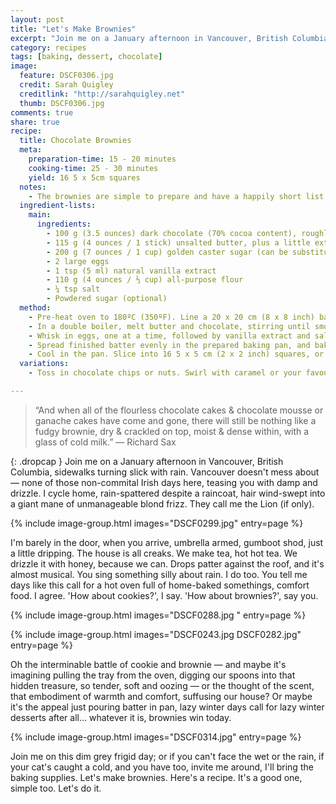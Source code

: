 ```yaml
---
layout: post
title: "Let's Make Brownies"
excerpt: "Join me on a January afternoon in Vancouver, British Columbia, sidewalks turning slick with rain. Vancouver doesn't mess about ― none of those non-commital Irish days here, teasing you with damp and drizzle."
category: recipes
tags: [baking, dessert, chocolate]
image:
  feature: DSCF0306.jpg
  credit: Sarah Quigley
  creditlink: "http://sarahquigley.net"
  thumb: DSCF0306.jpg
comments: true
share: true
recipe:
  title: Chocolate Brownies
  meta:
    preparation-time: 15 - 20 minutes
    cooking-time: 25 - 30 minutes
    yield: 16 5 x 5cm squares
  notes:
    - The brownies are simple to prepare and have a happily short list of ingredients me. If you, like me, prefer a fudgy brownie, air on the side of a shorter baking time. If you prefer a cakey brownie, I may need to have a lively debate with you on the subject. If you don't have a double boiler, a mixing bowl over a pot of hot water will do just as well.
  ingredient-lists:
    main:
      ingredients:
        - 100 g (3.5 ounces) dark chocolate (70% cocoa content), roughly chopped
        - 115 g (4 ounces / 1 stick) unsalted butter, plus a little extra for greasing pans
        - 200 g (7 ounces / 1 cup) golden caster sugar (can be substituted with any natural sugar, or if necessary, white sugar)
        - 2 large eggs
        - 1 tsp (5 ml) natural vanilla extract
        - 110 g (4 ounces / ⅔ cup) all-purpose flour
        - ¼ tsp salt
        - Powdered sugar (optional)
  method:
    - Pre-heat oven to 180ºC (350ºF). Line a 20 x 20 cm (8 x 8 inch) baking pan with parchment paper (or aluminium foil), and butter the parchment. The paper should extend above at least 2 edges of the pan.
    - In a double boiler, melt butter and chocolate, stirring until smooth. Remove from the heat, and whisk in sugar until fully combined.
    - Whisk in eggs, one at a time, followed by vanilla extract and salt. Finally, using a wooden spoon or rubber spatula, stir in flour.
    - Spread finished batter evenly in the prepared baking pan, and bake for 25 - 30 minutes, or until a toothpick inserted into centre comes out moslty clean (a crumb or two are okay, especially if you like your brownies fudgy).
    - Cool in the pan. Slice into 16 5 x 5 cm (2 x 2 inch) squares, or however you fancy. For a touch of class, dust with a little powdered sugar.
  variations:
    - Toss in chocolate chips or nuts. Swirl with caramel or your favourite nut butter. Spike with alcohol. Or find your inner kid and stud with your favourite candy! There's no end to the wonderful things you could do with these brownies.

---
```


> “And when all of the flourless chocolate cakes & chocolate mousse or ganache cakes have come and gone, there will still be nothing like a fudgy brownie, dry & crackled on top, moist & dense within, with a glass of cold milk.” ― Richard Sax

{: .dropcap }
Join me on a January afternoon in Vancouver, British Columbia, sidewalks turning slick with rain. Vancouver doesn't mess about ― none of those non-commital Irish days here, teasing you with damp and drizzle. I cycle home, rain-spattered despite a raincoat, hair wind-swept into a giant mane of unmanageable blond frizz. They call me the Lion (if only).  

{% include image-group.html images="DSCF0299.jpg" entry=page %}

I'm barely in the door, when you arrive, umbrella armed, gumboot shod, just a little dripping. The house is all creaks. We make tea, hot hot tea. We drizzle it with honey, because we can. Drops patter against the roof, and it's almost musical. You sing something silly about rain. I do too. You tell me days like this call for a hot oven full of home-baked somethings, comfort food. I agree. 'How about cookies?', I say. 'How about brownies?', say you. 

{% include image-group.html images="DSCF0288.jpg " entry=page %}

{% include image-group.html images="DSCF0243.jpg DSCF0282.jpg" entry=page %}

Oh the interminable battle of cookie and brownie ― and maybe it's imagining pulling the tray from the oven, digging our spoons into that hidden treasure, so tender, soft and oozing  ― or the thought of the scent, that embodiment of warmth and comfort, suffusing our house? Or maybe it's the appeal just pouring batter in pan, lazy winter days call for lazy winter desserts after all... whatever it is, brownies win today. 

{% include image-group.html images="DSCF0314.jpg" entry=page %}

Join me on this dim grey frigid day; or if you can't face the wet or the rain, if your cat's caught a cold, and you have too, invite me around,  I'll bring the baking supplies. Let's make brownies. Here's a recipe. It's a good one, simple too. Let's do it.
